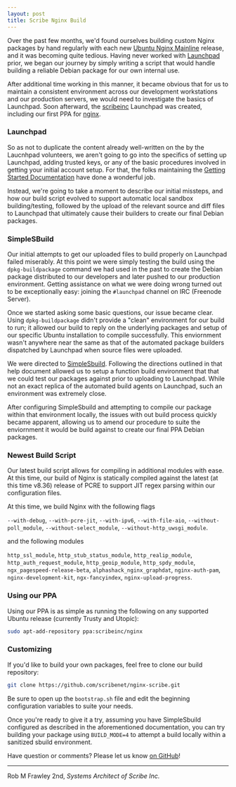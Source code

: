 ```yaml
---
layout: post
title: Scribe Nginx Build
---
```


Over the past few months, we'd found ourselves building custom Nginx packages by hand regularly with
each new [Ubuntu Nginx Mainline](http://ppa.launchpad.net/nginx/development/ubuntu) release, and it
was becoming quite tedious. Having never worked with [Launchpad](http://launchpad.net) prior, we began
our journey by simply writing a script that would handle building a reliable Debian package for our own 
internal use.

After additional time working in this manner, it became obvious that for us to maintain a consistent 
environment across our development workstations and our production servers, we would need to investigate
the basics of Launchpad. Soon afterward, the [scribeinc](launchpad.net/~scribeinc) Launchpad was created,
including our first PPA for [nginx](https://launchpad.net/~scribeinc/+archive/ubuntu/nginx).

### Launchpad

So as not to duplicate the content already well-written on the by the Laucnhpad volunteers, we aren't 
going to go into the specifics of setting up Launchpad, adding trusted keys, or any of the basic procedures
involved in getting your initial account setup. For that, the folks maintaining the [Getting Started Documentation](https://help.launchpad.net/Packaging/SourceBuilds/GettingStarted)
have done a wonderful job.

Instead, we're going to take a moment to describe our initial missteps, and how our build script evolved 
to support automatic local sandbox building/testing, followed by the upload of the relevant source and 
diff files to Launchpad that ultimately cause their builders to create our final Debian packages.

### SimpleSBuild

Our initial attempts to get our uploaded files to build properly on Launchpad failed miserably. At this 
point we were simply testing the build using the `dpkg-buildpackage` command we had used in the past to 
create the Debian package distributed to our developers and later pushed to our production environment.
Getting assistance on what we were doing wrong turned out to be exceptionally easy: joining the `#launchpad`
channel on IRC (Freenode Server).

Once we started asking some basic questions, our issue became clear. Using `dpkg-buildpackage` didn't 
provide a "clean" environment for our build to run; it allowed our build to reply on the underlying 
packages and setup of our specific Ubuntu installation to compile successfully. This enviornment wasn't 
anywhere near the same as that of the automated package builders dispatched by Launchpad when source files
were uploaded.

We were directed to [SimpleSbuild](https://wiki.ubuntu.com/SimpleSbuild). Following the directions outlined
in that help document allowed us to setup a function build environment that that we could test our packages
against prior to uploading to Launchpad. While not an exact replica of the automated build agents on Launchpad,
such an environment was extremely close.

After configuring SimpleSbuild and attempting to compile our package within that environment locally, 
the issues with out build process quickly became apparent, allowing us to amend our procedure to suite
the enviornment it would be build against to create our final PPA Debian packages.

### Newest Build Script

Our latest build script allows for compiling in additional modules with ease. At this time, our build of
Nginx is statically compiled against the latest (at this time v8.36) release of PCRE to support JIT regex
parsing within our configuration files.

At this time, we build Nginx with the following flags

`--with-debug`, `--with-pcre-jit`, `--with-ipv6`, `--with-file-aio`, `--without-poll_module`, `--without-select_module`, `--without-http_uwsgi_module`. 

and the following modules

`http_ssl_module`, `http_stub_status_module`, `http_realip_module`, `http_auth_request_module`, `http_geoip_module`, `http_spdy_module`, `ngx_pagespeed-release-beta`, `alphashack_nginx_graphdat`, `nginx-auth-pam`, `nginx-development-kit`, `ngx-fancyindex`, `nginx-upload-progress`.

### Using our PPA

Using our PPA is as simple as running the following on any supported Ubuntu release (currently Trusty and Utopic):

```bash
sudo apt-add-repository ppa:scribeinc/nginx
```

### Customizing

If you'd like to build your own packages, feel free to clone our build repository:

```bash
git clone https://github.com/scribenet/nginx-scribe.git
```

Be sure to open up the `bootstrap.sh` file and edit the beginning configuration variables to suite your needs. 

Once you're ready to give it a try, assuming you have SimpleSbuild configured as described in the aforementioned documentation, you
can try building your package using `BUILD_MODE=4` to attempt a build locally within a sanitized sbuild environment.

Have question or comments? Please let us know [on GitHub](https://github.com/scribenet/nginx-scribe/issues)!

--- 
Rob M Frawley 2nd, *Systems Architect of Scribe Inc.*